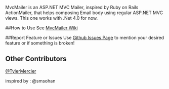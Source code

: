 MvcMailer is an ASP.NET MVC Mailer, inspired by Ruby on Rails ActionMailer, that helps composing Email
body using regular ASP.NET MVC views. This one works with .Net 4.0 for now.


##How to Use
See [MvcMailer Wiki](https://github.com/smsohan/MvcMailer/wiki/MvcMailer-Step-by-Step-Guide)

##Report Feature or Issues
Use [Github Issues Page](https://github.com/smsohan/mvcmailer/issues) to mention your desired feature or if something is broken!


## Other Contributors
[@TylerMercier](https://github.com/tylermercier) 


inspired by : @smsohan
